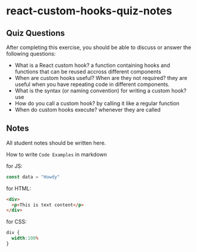 # react-custom-hooks-quiz-notes

## Quiz Questions

After completing this exercise, you should be able to discuss or answer the following questions:

- What is a React custom hook?
a function containing hooks and functions that can be reused accross different components
- When are custom hooks useful? When are they not required?
they are useful when you have repeating code in different components.
- What is the syntax (or naming convention) for writing a custom hook?
use
- How do you call a custom hook?
by calling it like a regular function
- When do custom hooks execute?
whenever they are called

## Notes

All student notes should be written here.


How to write `Code Examples` in markdown

for JS:
```javascript
const data = "Howdy"
```

for HTML:
```html
<div>
  <p>This is text content</p>
</div>
```

for CSS:
```css
div {
  width:100%
}
```
